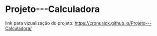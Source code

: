 # Projeto---Calculadora

link para vizualização do projeto:  https://cronusldx.github.io/Projeto---Calculadora/
